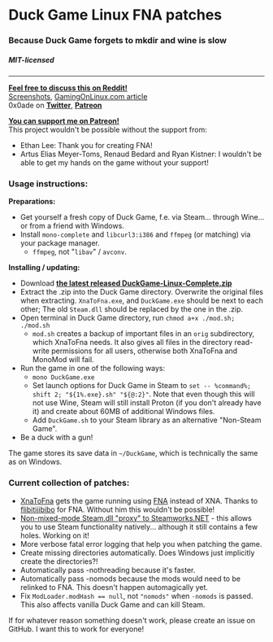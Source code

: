 # Duck Game Linux FNA patches
### Because Duck Game forgets to mkdir and wine is slow
##### MIT-licensed
----

[**Feel free to discuss this on Reddit!**](https://www.reddit.com/r/linux_gaming/comments/6zqrrx/duckgamelinux_fna_custom_steamworks_bindings_some/)  
[Screenshots](https://twitter.com/0x0ade/status/907745108010946560), [GamingOnLinux.com article](https://www.gamingonlinux.com/articles/want-to-play-duck-game-on-linux-well-its-possible-thanks-to-xnatofna.10339)  
0x0ade on [**Twitter**](https://www.twitter.com/0x0ade), [**Patreon**](https://www.patreon.com/0x0ade)


[**You can support me on Patreon!**](https://www.patreon.com/0x0ade)  
This project wouldn't be possible without the support from:
* Ethan Lee: Thank you for creating FNA!
* Artus Elias Meyer-Toms, Renaud Bedard and Ryan Kistner: I wouldn't be able to get my hands on the game without your support!

### Usage instructions:
**Preparations:**
* Get yourself a fresh copy of Duck Game, f.e. via Steam... through Wine... or from a friend with Windows.
* Install `mono-complete` and `libcurl3:i386` and `ffmpeg` (or matching) via your package manager.
    * `ffmpeg`, not "`libav`" / `avconv`.

**Installing / updating:**
* Download [**the latest released DuckGame-Linux-Complete.zip**](https://github.com/0x0ade/DuckGame-Linux/releases)
* Extract the .zip into the Duck Game directory. Overwrite the original files when extracting. `XnaToFna.exe`, and `DuckGame.exe` should be next to each other; The old `Steam.dll` should be replaced by the one in the .zip.
* Open terminal in Duck Game directory, run `chmod a+x ./mod.sh; ./mod.sh`
    * `mod.sh` creates a backup of important files in an `orig` subdirectory, which XnaToFna needs. It also gives all files in the directory read-write permissions for all users, otherwise both XnaToFna and MonoMod will fail.
* Run the game in one of the following ways:
    * `mono DuckGame.exe`
    * Set launch options for Duck Game in Steam to `set -- %command%; shift 2; "${1%.exe}.sh" "${@:2}"`. Note that even though this will not use Wine, Steam will still install Proton (if you don't already have it) and create about 60MB of additional Windows files.
    * Add `DuckGame.sh` to your Steam library as an alternative "Non-Steam Game".
* Be a duck with a gun!

The game stores its save data in `~/DuckGame`, which is technically the same as on Windows.

### Current collection of patches:
* [XnaToFna](https://github.com/0x0ade/XnaToFna) gets the game running using [FNA](https://fna-xna.github.io/) instead of XNA. Thanks to [flibitijibibo](https://www.patreon.com/flibitijibibo) for FNA. Without him this wouldn't be possible!
* [Non-mixed-mode Steam.dll "proxy" to Steamworks.NET](https://github.com/0x0ade/DuckGame-Linux/tree/master/Steam) - this allows you to use Steam functionality natively... although it still contains a few holes. Working on it!
* More verbose fatal error logging that help you when patching the game.
* Create missing directories automatically. Does Windows just implicitly create the directories?!
* Automatically pass -nothreading because it's faster.
* Automatically pass -nomods because the mods would need to be relinked to FNA. This doesn't happen automagically yet.
* Fix `ModLoader.modHash == null`, not `"nomods"` when `-nomods` is passed. This also affects vanilla Duck Game and can kill Steam.

If for whatever reason something doesn't work, please create an issue on GitHub. I want this to work for everyone!
